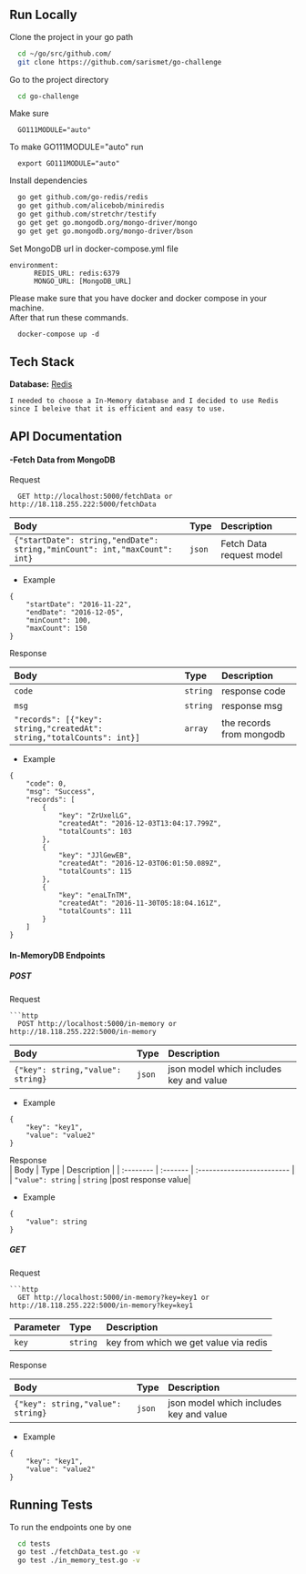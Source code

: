## Run Locally

Clone the project in your go path

```bash
  cd ~/go/src/github.com/
  git clone https://github.com/sarismet/go-challenge
```

Go to the project directory

```bash
  cd go-challenge
```
Make sure 

```
  GO111MODULE="auto"
```
To make GO111MODULE="auto" run

```
  export GO111MODULE="auto"
```

Install dependencies

```bash
  go get github.com/go-redis/redis
  go get github.com/alicebob/miniredis
  go get github.com/stretchr/testify
  go get get go.mongodb.org/mongo-driver/mongo
  go get get go.mongodb.org/mongo-driver/bson
```

Set MongoDB url in docker-compose.yml file

```
environment:
      REDIS_URL: redis:6379
      MONGO_URL: [MongoDB_URL]
```

Please make sure that you have docker and docker compose in your machine.  
After that run these commands.
```
  docker-compose up -d
```

## Tech Stack

**Database:** [Redis](https://redis.io/)
```
I needed to choose a In-Memory database and I decided to use Redis since I beleive that it is efficient and easy to use.
```

## API Documentation

#### -Fetch Data from MongoDB

Request  

```http
  GET http://localhost:5000/fetchData or http://18.118.255.222:5000/fetchData
```

| Body | Type     | Description                |
| :-------- | :------- | :------------------------- |
| `{"startDate": string,"endDate": string,"minCount": int,"maxCount": int}` | `json` | Fetch Data request model|

- Example
```
{
    "startDate": "2016-11-22",
    "endDate": "2016-12-05",
    "minCount": 100,
    "maxCount": 150
}
```
Response  

| Body | Type     | Description                |
| :-------- | :------- | :------------------------- |
| `code` | `string` | response code|
| `msg` | `string` | response msg|
| `"records": [{"key": string,"createdAt": string,"totalCounts": int}]` | `array` | the records from mongodb|

- Example
```
{
    "code": 0,
    "msg": "Success",
    "records": [
        {
            "key": "ZrUxelLG",
            "createdAt": "2016-12-03T13:04:17.799Z",
            "totalCounts": 103
        },
        {
            "key": "JJlGewEB",
            "createdAt": "2016-12-03T06:01:50.089Z",
            "totalCounts": 115
        },
        {
            "key": "enaLTnTM",
            "createdAt": "2016-11-30T05:18:04.161Z",
            "totalCounts": 111
        }
    ]
}
```

#### In-MemoryDB Endpoints

##### POST

Request  

```
```http
  POST http://localhost:5000/in-memory or http://18.118.255.222:5000/in-memory
```

| Body | Type     | Description                |
| :-------- | :------- | :------------------------- |
| `{"key": string,"value": string}` | `json` | json model which includes key and value|

- Example
```
{
    "key": "key1",
    "value": "value2"
}
```

Response  
| Body | Type     | Description                |
| :-------- | :------- | :------------------------- |
| `"value": string` | `string` |post response value|

- Example
```
{
    "value": string
}
```

##### GET

Request  

```
```http
  GET http://localhost:5000/in-memory?key=key1 or http://18.118.255.222:5000/in-memory?key=key1
```

| Parameter | Type     | Description                |
| :-------- | :------- | :------------------------- |
| `key` | `string` | key from which we get value via redis|

Response  

| Body | Type     | Description                |
| :-------- | :------- | :------------------------- |
| `{"key": string,"value": string}` | `json` | json model which includes key and value|

- Example
```
{
    "key": "key1",
    "value": "value2"
}
```

## Running Tests

To run the endpoints one by one
```bash
  cd tests
  go test ./fetchData_test.go -v
  go test ./in_memory_test.go -v
```


